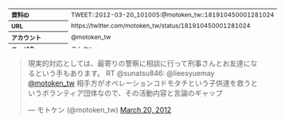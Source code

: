 <table style="font-size: 9pt; width: 610px; margin-bottom: 20px; height: 80px;">
<tbody>
    <tr>
        <th align=left>資料ID</th>
        <td align=left>TWEET::2012-03-20_101005:@motoken_tw::181910450001281024</td>
    </tr>
    <tr>
        <th align=left>URL</th>
        <td align=left>https://twitter.com/motoken_tw/status/181910450001281024</td>
    </tr>
    <tr>
        <th align=left>アカウント</th>
        <td align=left>@motoken_tw</td>
    </tr>
    <tr>
        <th align=left>ユーザ名</th>
        <td align=left>モトケン</td>
    </tr>
    <tr>
        <th align=left>ツイートの記録日時</th>
        <td align=left>created_at 2022-08-24_1529</td>
    </tr>
</tbody>
</table>
<blockquote class="twitter-tweet" data-width="450"  data-lang="ja"><p lang="ja" dir="ltr">現実的対応としては、最寄りの警察に相談に行って刑事さんとお友達になるという手もあります。 RT @sunatsu846: @lieesyuemay <a href="https://twitter.com/motoken_tw?ref_src=twsrc%5Etfw">@motoken_tw</a> 相手方がオペレーションコドモタチという子供達を救うというボランティア団体なので、その活動内容と言論のギャップ</p>&mdash; モトケン (@motoken_tw) <a href="https://twitter.com/motoken_tw/status/181910450001281024?ref_src=twsrc%5Etfw">March 20, 2012</a></blockquote>
<script async src="https://platform.twitter.com/widgets.js" charset="utf-8"></script>


